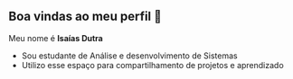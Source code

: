 ## Boa vindas ao meu perfil 🧠

Meu nome é **Isaías Dutra**

- Sou estudante de Análise e desenvolvimento de Sistemas
- Utilizo esse espaço para compartilhamento de projetos e aprendizado
  




